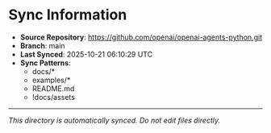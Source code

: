# Sync Information

- **Source Repository**: https://github.com/openai/openai-agents-python.git
- **Branch**: main
- **Last Synced**: 2025-10-21 06:10:29 UTC
- **Sync Patterns**:
  - docs/*
  - examples/*
  - README.md
  - !docs/assets

---
*This directory is automatically synced. Do not edit files directly.*
